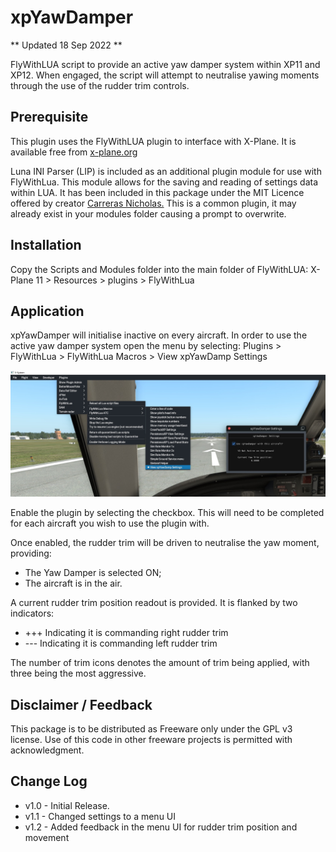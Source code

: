 # xpYawDamper

** Updated 18 Sep 2022 **

FlyWithLUA script to provide an active yaw damper system within XP11 and XP12.
When engaged, the script will attempt to neutralise yawing moments through the use of the rudder trim controls.

## Prerequisite

This plugin uses the FlyWithLUA plugin to interface with X-Plane.
It is available free from [x-plane.org](https://forums.x-plane.org/index.php?/files/file/38445-flywithlua-ng-next-generation-edition-for-x-plane-11-win-lin-mac/) 

Luna INI Parser (LIP) is included as an additional plugin module for use with FlyWithLua. This module allows for the saving and reading of settings data within LUA. It has been included in this package under the MIT Licence offered by creator [Carreras Nicholas.](https://github.com/Dynodzzo/Lua_INI_Parser) This is a common plugin, it may already exist in your modules folder causing a prompt to overwrite.

## Installation

Copy the Scripts and Modules folder into the main folder of FlyWithLUA: 
X-Plane 11 > Resources > plugins > FlyWithLua

## Application

xpYawDamper will initialise inactive on every aircraft.
In order to use the active yaw damper system open the menu by selecting:
    Plugins > FlyWithLua > FlyWithLua Macros > View xpYawDamp Settings

![xpYD](https://github.com/N1K340/xpYawDamper/blob/main/xpYD_Menu.JPG)

Enable the plugin by selecting the checkbox. This will need to be completed for each aircraft you wish to use the plugin with.

Once enabled, the rudder trim will be driven to neutralise the yaw moment, providing:
- The Yaw Damper is selected ON;
- The aircraft is in the air.

A current rudder trim position readout is provided. It is flanked by two indicators:
- +++ Indicating it is commanding right rudder trim
- --- Indicating it is commanding left rudder trim

The number of trim icons denotes the amount of trim being applied, with three being the most aggressive.

## Disclaimer / Feedback

This package is to be distributed as Freeware only under the GPL v3 license.
Use of this code in other freeware projects is permitted with acknowledgment.

## Change Log

* v1.0 - Initial Release.
* v1.1 - Changed settings to a menu UI
* v1.2 - Added feedback in the menu UI for rudder trim position and movement

